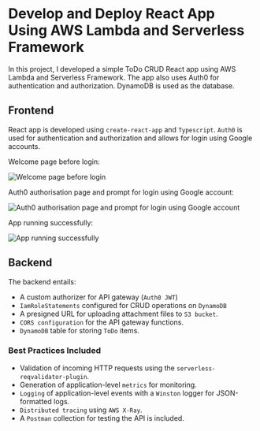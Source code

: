 # Develop and Deploy React App Using AWS Lambda and Serverless Framework

In this project, I developed a simple ToDo CRUD React app using AWS Lambda and Serverless Framework. The app also uses Auth0 for authentication and authorization. DynamoDB is used as the database.

## Frontend
React app is developed using `create-react-app` and `Typescript`. `Auth0` is used for authentication and authorization and allows for login using Google accounts.

Welcome page before login:

![Welcome page before login](https://github.com/WafulaLukorito/Revised-Develop-and-Deploy-Web-Application-using-AWS-Lambda-and-Serverless-Framework/blob/master/Screenshots/Welcome%20page%20before%20login.png?raw=true "Welcome page before login")

Auth0 authorisation page and prompt for login using Google account:

![Auth0 authorisation page and prompt for login using Google account](https://github.com/WafulaLukorito/Revised-Develop-and-Deploy-Web-Application-using-AWS-Lambda-and-Serverless-Framework/blob/master/Screenshots/AuthO%20login%20Authorization%20and%20prompt.png?raw=true "Auth0 authorisation page and prompt for login using Google account")

App running successfully:

![App running successfully](https://github.com/WafulaLukorito/Revised-Develop-and-Deploy-Web-Application-using-AWS-Lambda-and-Serverless-Framework/blob/master/Screenshots/App%20running%20successfully%20.png?raw=true "App running successfully")

## Backend

The backend entails:

- A custom authorizer for API gateway (`Auth0 JWT`)
- `IamRoleStatements` configured for CRUD operations on `DynamoDB`
- A presigned URL for uploading attachment files to `S3 bucket`.
- `CORS configuration` for the API gateway functions.
- `DynamoDB` table for storing `ToDo` items.

### Best Practices Included

- Validation of incoming HTTP requests using the `serverless-reqvalidator-plugin`.
- Generation of application-level `metrics` for monitoring.
- `Logging` of application-level events with a `Winston` logger for JSON-formatted logs.
- `Distributed tracing` using `AWS X-Ray`.
- A `Postman` collection for testing the API is included.

